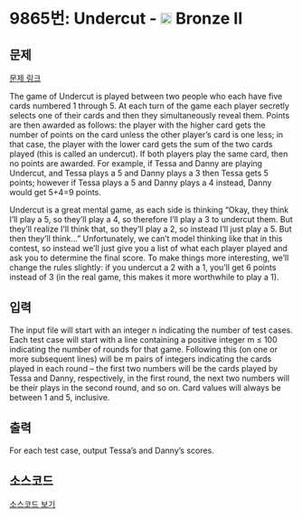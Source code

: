 # 9865번: Undercut - <img src="https://static.solved.ac/tier_small/4.svg" style="height:20px" /> Bronze II

<!-- performance -->

<!-- 문제 제출 후 깃허브에 푸시를 했을 때 제출한 코드의 성능이 입력될 공간입니다.-->

<!-- end -->

## 문제

[문제 링크](https://boj.kr/9865)


<p>The game of Undercut is played between two people who each have five cards numbered 1 through 5. At each turn of the game each player secretly selects one of their cards and then they simultaneously reveal them. Points are then awarded as follows: the player with the higher card gets the number of points on the card unless the other player’s card is one less; in that case, the player with the lower card gets the sum of the two cards played (this is called an undercut). If both players play the same card, then no points are awarded. For example, if Tessa and Danny are playing Undercut, and Tessa plays a 5 and Danny plays a 3 then Tessa gets 5 points; however if Tessa plays a 5 and Danny plays a 4 instead, Danny would get 5+4=9 points.</p>

<p>Undercut is a great mental game, as each side is thinking “Okay, they think I’ll play a 5, so they’ll play a 4, so therefore I’ll play a 3 to undercut them. But they’ll realize I’ll think that, so they’ll play a 2, so instead I’ll just play a 5. But then they’ll think...” Unfortunately, we can’t model thinking like that in this contest, so instead we’ll just give you a list of what each player played and ask you to determine the final score. To make things more interesting, we’ll change the rules slightly: if you undercut a 2 with a 1, you’ll get 6 points instead of 3 (in the real game, this makes it more worthwhile to play a 1).</p>



## 입력


<p>The input file will start with an integer n indicating the number of test cases. Each test case will start with a line containing a positive integer m ≤ 100 indicating the number of rounds for that game. Following this (on one or more subsequent lines) will be m pairs of integers indicating the cards played in each round – the first two numbers will be the cards played by Tessa and Danny, respectively, in the first round, the next two numbers will be their plays in the second round, and so on. Card values will always be between 1 and 5, inclusive.</p>



## 출력


<p>For each test case, output Tessa’s and Danny’s scores.</p>



## 소스코드

[소스코드 보기](Undercut.cpp)